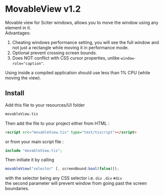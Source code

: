# MovableView v1.2
Movable view for Sciter windows, allows you to move the window using any element in it.  
Advantages:
1. Cheating windows performance setting, you will see the full window and not just a rectangle while moving it in performance mode.
2. Optional prevent crossing screen bounds.
3. Does NOT conflict with CSS cursor properties, unlike `window-role="caption"`.

Using inside a compiled application should use less than 1% CPU (while moving the view).


## Install
Add this file to your resources/UI folder
```php
movableView.tis
```

Then add the file to your project either from HTML :
```html
<script src="movableView.tis" type="text/tiscript"></script>
```
or from your main script file :
```php
include "movableView.tis";
```

Then initiate it by calling
```js
movableView("selector" [, screenBound:bool(false)]);
```
with the selector being any CSS selector i.e. `div` `.div` `#div`  
the second parameter will prevent window from going past the screen boundaries.
